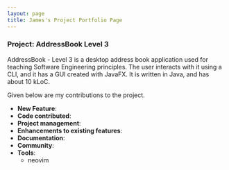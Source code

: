 ```yaml
---
layout: page
title: James's Project Portfolio Page
---
```


### Project: AddressBook Level 3

AddressBook - Level 3 is a desktop address book application used for teaching Software Engineering principles. The user interacts with it using a CLI, and it has a GUI created with JavaFX. It is written in Java, and has about 10 kLoC.

Given below are my contributions to the project.

* **New Feature**:
* **Code contributed**:
* **Project management**:
* **Enhancements to existing features**:
* **Documentation**:
* **Community**:
* **Tools**:
  - neovim
  